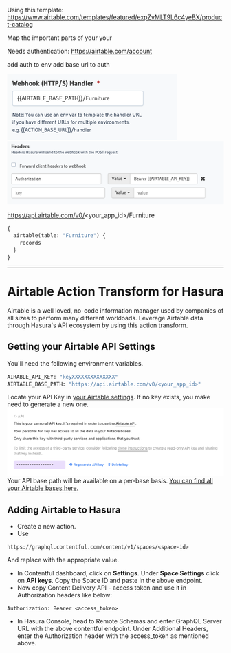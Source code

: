 Using this template: https://www.airtable.com/templates/featured/expZvMLT9L6c4yeBX/product-catalog

Map the important parts of your your

Needs authentication: https://airtable.com/account

add auth to env
add base url to auth

![handler image](./images/guide-image-2.png)
![handler image](./images/guide-image-3.png)

https://api.airtable.com/v0/<your_app_id>/Furniture

```graphql
{
  airtable(table: "Furniture") {
    records
  }
}
```

---

# Airtable Action Transform for Hasura

Airtable is a well loved, no-code information manager used by companies of all sizes to perform many different workloads. Leverage Airtable data through Hasura's API ecosystem by using this action transform.

## Getting your Airtable API Settings

You'll need the following environment variables.

```bash
AIRABLE_API_KEY: "keyXXXXXXXXXXXXXX"
AIRTABLE_BASE_PATH: "https://api.airtable.com/v0/<your_app_id>"
```

Locate your API Key in [your Airtable settings](https://airtable.com/account). If no key exists, you make need to generate a new one.  
![Airtable API Key](./images/guide-image-1.png)
Your API base path will be available on a per-base basis. [You can find all your Airtable bases here.](https://airtable.com/api)

## Adding Airtable to Hasura

- Create a new action.
- Use

```
https://graphql.contentful.com/content/v1/spaces/<space-id>
```

And replace <space-id> with the appropriate value.

- In Contentful dashboard, click on **Settings**. Under **Space Settings** click on **API keys**. Copy the Space ID and paste in the above endpoint.
- Now copy Content Delivery API - access token and use it in Authorization headers like below:

```
Authorization: Bearer <access_token>
```

- In Hasura Console, head to Remote Schemas and enter GraphQL Server URL with the above contentful endpoint. Under Additional Headers, enter the Authorization header with the access_token as mentioned above.
